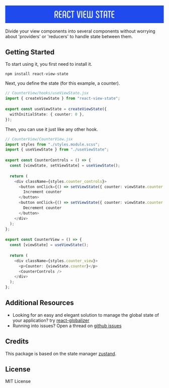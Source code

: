 ![logo](./images/logo.png)

Divide your view components into several components without worrying about 'providers' or 'reducers' to handle state between them.

## Getting Started

To start using it, you first need to install it.

```shell
npm install react-view-state
```

Next, you define the state (for this example, a counter).

```typescript
// CounterView/hooks/useViewState.jsx
import { createViewState } from "react-view-state";

export const useViewState = createViewState({
  withInitialState: { counter: 0 },
});
```

Then, you can use it just like any other hook.

```typescript
// CounterView/CounterView.jsx
import styles from "./styles.module.scss";
import { useViewState } from "./useViewState";

export const CounterControls = () => {
  const [viewState, setViewState] = useViewState();

  return (
    <div className={styles.counter_controls}>
      <button onClick={() => setViewState({ counter: viewState.counter + 1 })}>
        Increment counter
      </button>
      <button onClick={() => setViewState({ counter: viewState.counter - 1 })}>
        Decrement counter
      </button>
    </div>
  );
};

export const CounterView = () => {
  const [viewState] = useViewState();

  return (
    <div className={styles.counter_view}>
      <p>Counter: {viewState.counter}</p>
      <CounterControls />
    </div>
  );
};
```

## Additional Resources

- Looking for an easy and elegant solution to manage the global state of your application? try [react-globalizer](https://www.npmjs.com/package/react-globalizer)
- Running into issues? Open a thread on [github issues](https://github.com/ccencisoj/react-view-state/issues)

## Credits

This package is based on the state manager [zustand](https://www.npmjs.com/package/zustand).

## License

MIT License
